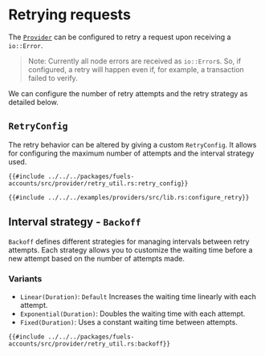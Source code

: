 # Retrying requests

The [`Provider`](https://docs.rs/fuels/0.63.0/fuels/accounts/provider/struct.Provider.html) can be configured to retry a request upon receiving a `io::Error`.

> Note: Currently all node errors are received as `io::Error`s. So, if configured, a retry will happen even if, for example, a transaction failed to verify.

We can configure the number of retry attempts and the retry strategy as detailed below.

## `RetryConfig`

The retry behavior can be altered by giving a custom `RetryConfig`. It allows for configuring the maximum number of attempts and the interval strategy used.

```rust, ignore
{{#include ../../../packages/fuels-accounts/src/provider/retry_util.rs:retry_config}}
```

```rust, ignore
{{#include ../../../examples/providers/src/lib.rs:configure_retry}}
```

## Interval strategy - `Backoff`

`Backoff` defines different strategies for managing intervals between retry attempts.
Each strategy allows you to customize the waiting time before a new attempt based on the number of attempts made.

### Variants

- `Linear(Duration)`: `Default` Increases the waiting time linearly with each attempt.
- `Exponential(Duration)`: Doubles the waiting time with each attempt.
- `Fixed(Duration)`: Uses a constant waiting time between attempts.

```rust, ignore
{{#include ../../../packages/fuels-accounts/src/provider/retry_util.rs:backoff}}
```
